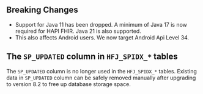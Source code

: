 ## Breaking Changes

* Support for Java 11 has been dropped. A minimum of Java 17 is now required for HAPI FHIR. Java 21 is also supported.
* This also affects Android users.  We now target Android Api Level 34.

## The `SP_UPDATED` column in `HFJ_SPIDX_*` tables
The `SP_UPDATED` column is no longer used in the `HFJ_SPIDX_*` tables.
Existing data in `SP_UPDATED` column can be safely removed manually after upgrading to version 8.2 to free up database storage space.


